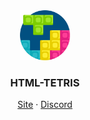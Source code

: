 <div align="center">
    <img src="./assets/img/logo.png" alt="Logo" width="80" height="80">
  <h3>HTML-TETRIS</h3>
  <p>
    <a target="_blank" href="https://zougataga.github.io/html-tetris/">Site</a> · <a target="_blank" href="https://discord.gg/ctp">Discord</a>
  </p>
</div>
